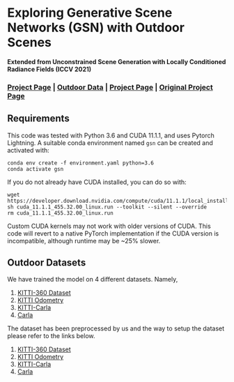 # Exploring Generative Scene Networks (GSN) with Outdoor Scenes
**Extended from Unconstrained Scene Generation with Locally Conditioned Radiance Fields (ICCV 2021)**<br>

### [Project Page](https://github.com/tjtanaa/ml-gsn.git) | [Outdoor Data](#outdoor-datasets) | [Project Page](https://apple.github.io/ml-gsn/) | [Original Project Page](https://apple.github.io/ml-gsn/)


## Requirements
This code was tested with Python 3.6 and CUDA 11.1.1, and uses Pytorch Lightning. A suitable conda environment named `gsn` can be created and activated with:
```
conda env create -f environment.yaml python=3.6
conda activate gsn
```
If you do not already have CUDA installed, you can do so with:
```
wget https://developer.download.nvidia.com/compute/cuda/11.1.1/local_installers/cuda_11.1.1_455.32.00_linux.run
sh cuda_11.1.1_455.32.00_linux.run --toolkit --silent --override
rm cuda_11.1.1_455.32.00_linux.run
```
Custom CUDA kernels may not work with older versions of CUDA. This code will revert to a native PyTorch implementation if the CUDA version is incompatible, although runtime may be ~25% slower.



## Outdoor Datasets
We have trained the model on 4 different datasets. Namely,
1. [KITTI-360 Dataset](http://www.cvlibs.net/datasets/kitti-360/)
2. [KITTI Odometry](http://www.cvlibs.net/datasets/kitti/eval_odometry.php)
3. [KITTI-Carla](https://npm3d.fr/kitti-carla)
4. [Carla](https://carla.org/)

The dataset has been preprocessed by us and the way to setup the dataset please refer to the links below.
1. [KITTI-360 Dataset](doc/kitti360.md)
2. [KITTI Odometry](doc/kitti_odometry.md)
3. [KITTI-Carla](doc/kitti_carla.md)
4. [Carla](doc/carla.md)